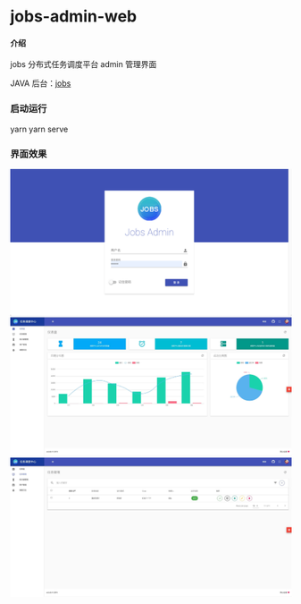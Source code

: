 # jobs-admin-web

#### 介绍
jobs 分布式任务调度平台 admin 管理界面

JAVA 后台：<a target="_blank" href="https://gitee.com/baomidou/jobs">jobs</a>

### 启动运行
yarn
yarn serve

### 界面效果

<img src="/doc/0.png"/>

<img src="/doc/1.jpeg"/>

<img src="/doc/2.jpeg"/>

